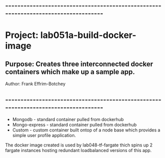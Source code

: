 ## -----------------------------------------------------------------------------------
# Project: lab051a-build-docker-image
## Purpose: Creates three interconnected docker containers which make up a sample app.
   Author: Frank Effrim-Botchey
## -----------------------------------------------------------------------------------


- Mongodb - standard container pulled from dockerhub
- Mongo-express - standard container pulled from dockerhub
- Custom - custom container built ontop of a node base which provides a simple user profile application. 

The docker image created is used by lab048-tf-fargate thich spins up 2 fargate instances hosting redundant loadbalanced versions of this app.



